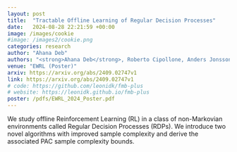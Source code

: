 ```yaml
---
layout: post
title:  "Tractable Offline Learning of Regular Decision Processes"
date:   2024-08-28 22:21:59 +00:00
image: /images/cookie
#image: /images2/cookie.png
categories: research
author: "Ahana Deb"
authors: "<strong>Ahana Deb</strong>, Roberto Cipollone, Anders Jonsson, Alessandro Ronca, Mohammad Sadegh Talebi"
venue: "EWRL (Poster)"
arxiv: https://arxiv.org/abs/2409.02747v1
link: https://arxiv.org/abs/2409.02747v1
# code: https://github.com/leonidk/fmb-plus
# website: https://leonidk.github.io/fmb-plus
poster: /pdfs/EWRL_2024_Poster.pdf
---
```

We study offline Reinforcement Learning (RL) in a class of non-Markovian environments called Regular Decision Processes (RDPs). We introduce two novel algorithms with improved sample complexity and derive the associated PAC sample complexity bounds.